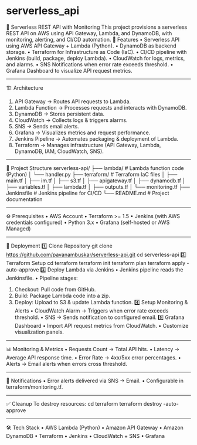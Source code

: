 ﻿# serverless_api

🚀 Serverless REST API with Monitoring
This project provisions a serverless REST API on AWS using API Gateway, Lambda, and DynamoDB, with monitoring, alerting, and CI/CD automation.
📌 Features
•	Serverless API using AWS API Gateway + Lambda (Python).
•	DynamoDB as backend storage.
•	Terraform for Infrastructure as Code (IaC).
•	CI/CD pipeline with Jenkins (build, package, deploy Lambda).
•	CloudWatch for logs, metrics, and alarms.
•	SNS Notifications when error rate exceeds threshold.
•	Grafana Dashboard to visualize API request metrics.
________________________________________
🏗️ Architecture
1.	API Gateway → Routes API requests to Lambda.
2.	Lambda Function → Processes requests and interacts with DynamoDB.
3.	DynamoDB → Stores persistent data.
4.	CloudWatch → Collects logs & triggers alarms.
5.	SNS → Sends email alerts.
6.	Grafana → Visualizes metrics and request performance.
7.	Jenkins Pipeline → Automates packaging & deployment of Lambda.
8.	Terraform → Manages infrastructure (API Gateway, Lambda, DynamoDB, IAM, CloudWatch, SNS).
________________________________________
📂 Project Structure
serverless-api/
├── lambda/                # Lambda function code (Python)
│   └── handler.py
├── terraform/             # Terraform IaC files
│   ├── main.tf
│   ├── im.tf
│   ├── s3.tf
│   ├── apigateway.tf
│   ├── dynamodb.tf
│   ├── variables.tf
│   ├── lambda.tf
│   ├── outputs.tf
│   └── monitoring.tf
├── Jenkinsfile            # Jenkins pipeline for CI/CD
└── README.md              # Project documentation
________________________________________
⚙️ Prerequisites
•	AWS Account
•	Terraform >= 1.5
•	Jenkins (with AWS credentials configured)
•	Python 3.x
•	Grafana (self-hosted or AWS Managed)
________________________________________
🚀 Deployment
1️⃣ Clone Repository
git clone https://github.com/pavanambuskar/serverless-api.git
cd serverless-api
2️⃣ Terraform Setup
cd terraform
terraform init
terraform plan
terraform apply -auto-approve
3️⃣ Deploy Lambda via Jenkins
•	Jenkins pipeline reads the Jenkinsfile.
•	Pipeline stages:
1.	Checkout: Pull code from GitHub.
2.	Build: Package Lambda code into a zip.
3.	Deploy: Upload to S3 & update Lambda function.
4️⃣ Setup Monitoring & Alerts
•	CloudWatch Alarm → Triggers when error rate exceeds threshold.
•	SNS → Sends notification to configured email.
5️⃣ Grafana Dashboard
•	Import API request metrics from CloudWatch.
•	Customize visualization panels.
________________________________________
📊 Monitoring & Metrics
•	Requests Count → Total API hits.
•	Latency → Average API response time.
•	Error Rate → 4xx/5xx error percentages.
•	Alerts → Email alerts when errors cross threshold.
________________________________________
📧 Notifications
•	Error alerts delivered via SNS → Email.
•	Configurable in terraform/monitoring.tf.
________________________________________
✅ Cleanup
To destroy resources:
cd terraform
terraform destroy -auto-approve
________________________________________
🛠️ Tech Stack
•	AWS Lambda (Python)
•	Amazon API Gateway
•	Amazon DynamoDB
•	Terraform
•	Jenkins
•	CloudWatch + SNS
•	Grafana

